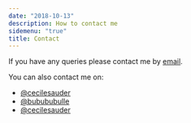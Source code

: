 ```yaml
---
date: "2018-10-13"
description: How to contact me
sidemenu: "true"
title: Contact
---
```


If you have any queries please contact me by <a href="mailto:cecile.sauder@gmail.com">email</a>.

You can also contact me on:

<ul class="fa-ul">
  <li>
    <a href="https://twitter.com/cecilesauder" target="_blank"><i class="fa fa-twitter-square fa-lg"></i>@cecilesauder</a>
  </li>
  <li>
    <a href="https://instagram.com/bubububulle" target="_blank"><i class="fa fa-instagram fa-lg"></i>@bubububulle</a>
  </li>
  <li>
    <a href="https://github.com/cecilesauder" target="_blank"><i class="fa fa-github-square fa-lg"></i>@cecilesauder</a>
  </li>
</ul>